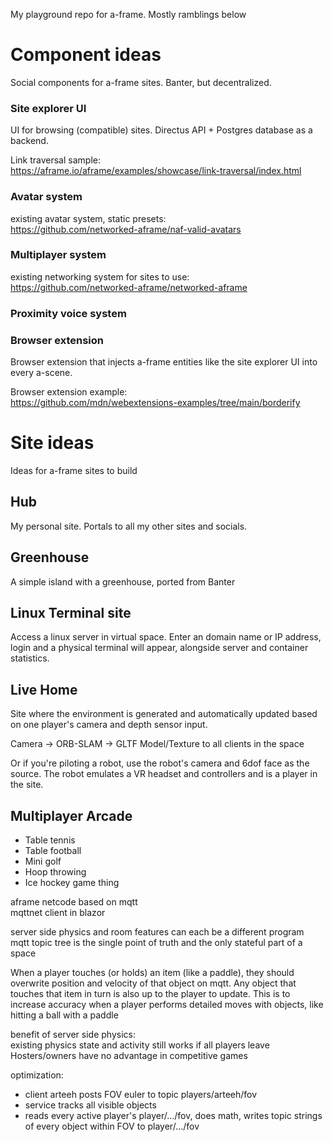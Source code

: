 My playground repo for a-frame. Mostly ramblings below

# Component ideas

Social components for a-frame sites. Banter, but decentralized.

### Site explorer UI
UI for browsing (compatible) sites. Directus API + Postgres database as a backend.

Link traversal sample:\
https://aframe.io/aframe/examples/showcase/link-traversal/index.html

### Avatar system
existing avatar system, static presets:\
https://github.com/networked-aframe/naf-valid-avatars

### Multiplayer system
existing networking system for sites to use:\
https://github.com/networked-aframe/networked-aframe

### Proximity voice system

### Browser extension
Browser extension that injects a-frame entities like the site explorer UI into every a-scene.

Browser extension example:\
https://github.com/mdn/webextensions-examples/tree/main/borderify

# Site ideas

Ideas for a-frame sites to build

## Hub

My personal site. Portals to all my other sites and socials.

## Greenhouse

A simple island with a greenhouse, ported from Banter

## Linux Terminal site

Access a linux server in virtual space. Enter an domain name or IP address, login and a physical terminal will appear, alongside server and container statistics.

## Live Home

Site where the environment is generated and automatically updated based on one player's camera and depth sensor input.

Camera -> ORB-SLAM -> GLTF Model/Texture to all clients in the space

Or if you're piloting a robot, use the robot's camera and 6dof face as the source. The robot emulates a VR headset and controllers and is a player in the site.

## Multiplayer Arcade

- Table tennis
- Table football
- Mini golf
- Hoop throwing
- Ice hockey game thing

aframe netcode based on mqtt\
mqttnet client in blazor

server side physics and room features can each be a different program\
mqtt topic tree is the single point of truth and the only stateful part of a space

When a player touches (or holds) an item (like a paddle), they should overwrite position and velocity of that object on mqtt. Any object that touches that item in turn is also up to the player to update. This is to increase accuracy when a player performs detailed moves with objects, like hitting a ball with a paddle 

benefit of server side physics:\
existing physics state and activity still works if all players leave\
Hosters/owners have no advantage in competitive games

optimization:
- client arteeh posts FOV euler to topic players/arteeh/fov
- service tracks all visible objects
- reads every active player's player/.../fov, does math, writes topic strings of every object within FOV to player/.../fov
